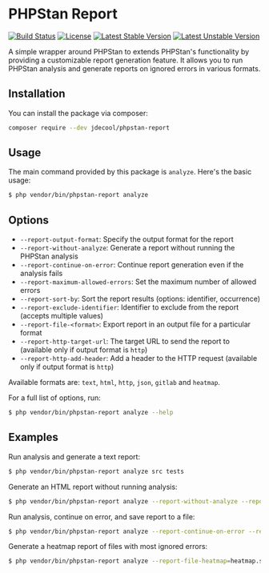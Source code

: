 # PHPStan Report

[![Build Status](https://github.com/jdecool/phpstan-report/actions/workflows/ci.yaml/badge.svg)](https://actions-badge.atrox.dev/jdecool/phpstan-report/goto?ref=main)
[![License](https://poser.pugx.org/jdecool/phpstan-report/license)](https://packagist.org/packages/jdecool/phpstan-report)
[![Latest Stable Version](https://poser.pugx.org/jdecool/phpstan-report/v/stable)](https://packagist.org/packages/jdecool/phpstan-report)
[![Latest Unstable Version](https://poser.pugx.org/jdecool/phpstan-report/v/unstable)](https://packagist.org/packages/jdecool/phpstan-report)

A simple wrapper around PHPStan to extends PHPStan's functionality by providing a customizable report generation feature.
It allows you to run PHPStan analysis and generate reports on ignored errors in various formats.

## Installation

You can install the package via composer:

```bash
composer require --dev jdecool/phpstan-report
```

## Usage

The main command provided by this package is `analyze`. Here's the basic usage:

```bash
$ php vendor/bin/phpstan-report analyze
```

## Options

- `--report-output-format`: Specify the output format for the report
- `--report-without-analyze`: Generate a report without running the PHPStan analysis
- `--report-continue-on-error`: Continue report generation even if the analysis fails
- `--report-maximum-allowed-errors`: Set the maximum number of allowed errors
- `--report-sort-by`: Sort the report results (options: identifier, occurrence)
- `--report-exclude-identifier`: Identifier to exclude from the report (accepts multiple values)
- `--report-file-<format>`: Export report in an output file for a particular format
- `--report-http-target-url`: The target URL to send the report to (available only if output format is `http`)
- `--report-http-add-header`: Add a header to the HTTP request (available only if output format is `http`)

Available formats are: `text`, `html`, `http`, `json`, `gitlab` and `heatmap`.

For a full list of options, run:

```bash
$ php vendor/bin/phpstan-report analyze --help
```

## Examples

Run analysis and generate a text report:

```bash
$ php vendor/bin/phpstan-report analyze src tests
```

Generate an HTML report without running analysis:

```bash
$ php vendor/bin/phpstan-report analyze --report-without-analyze --report-output-format=html
```

Run analysis, continue on error, and save report to a file:

```bash
$ php vendor/bin/phpstan-report analyze --report-continue-on-error --report-file-json=report.json src
```

Generate a heatmap report of files with most ignored errors:

```bash
$ php vendor/bin/phpstan-report analyze --report-file-heatmap=heatmap.svg src
```
